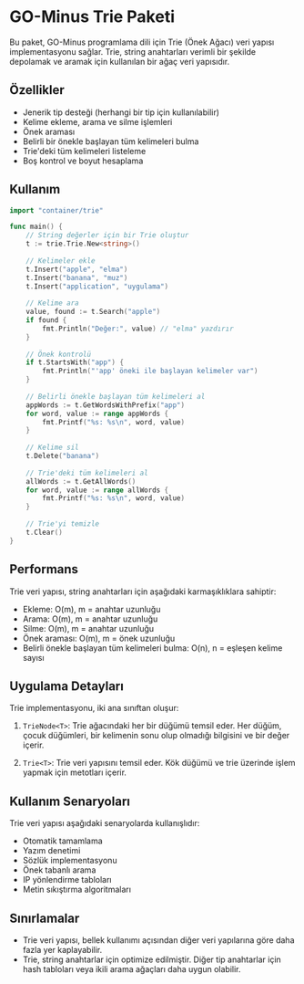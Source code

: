 # GO-Minus Trie Paketi

Bu paket, GO-Minus programlama dili için Trie (Önek Ağacı) veri yapısı implementasyonu sağlar. Trie, string anahtarları verimli bir şekilde depolamak ve aramak için kullanılan bir ağaç veri yapısıdır.

## Özellikler

- Jenerik tip desteği (herhangi bir tip için kullanılabilir)
- Kelime ekleme, arama ve silme işlemleri
- Önek araması
- Belirli bir önekle başlayan tüm kelimeleri bulma
- Trie'deki tüm kelimeleri listeleme
- Boş kontrol ve boyut hesaplama

## Kullanım

```go
import "container/trie"

func main() {
    // String değerler için bir Trie oluştur
    t := trie.Trie.New<string>()
    
    // Kelimeler ekle
    t.Insert("apple", "elma")
    t.Insert("banana", "muz")
    t.Insert("application", "uygulama")
    
    // Kelime ara
    value, found := t.Search("apple")
    if found {
        fmt.Println("Değer:", value) // "elma" yazdırır
    }
    
    // Önek kontrolü
    if t.StartsWith("app") {
        fmt.Println("'app' öneki ile başlayan kelimeler var")
    }
    
    // Belirli önekle başlayan tüm kelimeleri al
    appWords := t.GetWordsWithPrefix("app")
    for word, value := range appWords {
        fmt.Printf("%s: %s\n", word, value)
    }
    
    // Kelime sil
    t.Delete("banana")
    
    // Trie'deki tüm kelimeleri al
    allWords := t.GetAllWords()
    for word, value := range allWords {
        fmt.Printf("%s: %s\n", word, value)
    }
    
    // Trie'yi temizle
    t.Clear()
}
```

## Performans

Trie veri yapısı, string anahtarları için aşağıdaki karmaşıklıklara sahiptir:

- Ekleme: O(m), m = anahtar uzunluğu
- Arama: O(m), m = anahtar uzunluğu
- Silme: O(m), m = anahtar uzunluğu
- Önek araması: O(m), m = önek uzunluğu
- Belirli önekle başlayan tüm kelimeleri bulma: O(n), n = eşleşen kelime sayısı

## Uygulama Detayları

Trie implementasyonu, iki ana sınıftan oluşur:

1. `TrieNode<T>`: Trie ağacındaki her bir düğümü temsil eder. Her düğüm, çocuk düğümleri, bir kelimenin sonu olup olmadığı bilgisini ve bir değer içerir.

2. `Trie<T>`: Trie veri yapısını temsil eder. Kök düğümü ve trie üzerinde işlem yapmak için metotları içerir.

## Kullanım Senaryoları

Trie veri yapısı aşağıdaki senaryolarda kullanışlıdır:

- Otomatik tamamlama
- Yazım denetimi
- Sözlük implementasyonu
- Önek tabanlı arama
- IP yönlendirme tabloları
- Metin sıkıştırma algoritmaları

## Sınırlamalar

- Trie veri yapısı, bellek kullanımı açısından diğer veri yapılarına göre daha fazla yer kaplayabilir.
- Trie, string anahtarlar için optimize edilmiştir. Diğer tip anahtarlar için hash tabloları veya ikili arama ağaçları daha uygun olabilir.
